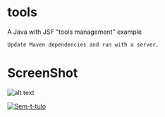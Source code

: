 # tools
A Java with JSF "tools management" example

```bash
Update Maven dependencies and run with a server.
```

# ScreenShot
![alt text](https://i.ibb.co/NTT3tmx/Sem-t-tulo.png)

<a href="https://ibb.co/RjjSYB2"><img src="https://i.ibb.co/NTT3tmx/Sem-t-tulo.png" alt="Sem-t-tulo" border="0"></a>
